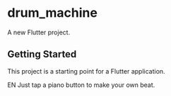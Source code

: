 # drum_machine

A new Flutter project.

## Getting Started

This project is a starting point for a Flutter application.

EN
Just tap a piano button to make your own beat. 
